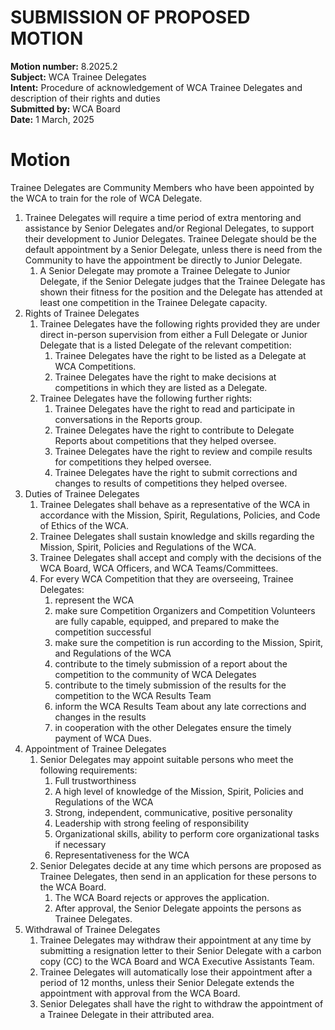 # SUBMISSION OF PROPOSED MOTION

**Motion number:** 8.2025.2  
**Subject:** WCA Trainee Delegates  
**Intent:** Procedure of acknowledgement of WCA Trainee Delegates and description of their rights and duties  
**Submitted by:** WCA Board  
**Date:** 1 March, 2025

# Motion

Trainee Delegates are Community Members who have been appointed by the WCA to train for the role of WCA Delegate.

1. Trainee Delegates will require a time period of extra mentoring and assistance by Senior Delegates and/or Regional Delegates, to support their development to Junior Delegates. Trainee Delegate should be the default appointment by a Senior Delegate, unless there is need from the Community to have the appointment be directly to Junior Delegate.
   1. A Senior Delegate may promote a Trainee Delegate to Junior Delegate, if the Senior Delegate judges that the Trainee Delegate has shown their fitness for the position and the Delegate has attended at least one competition in the Trainee Delegate capacity.
2. Rights of Trainee Delegates
   1. Trainee Delegates have the following rights provided they are under direct in-person supervision from either a Full Delegate or Junior Delegate that is a listed Delegate of the relevant competition:
      1. Trainee Delegates have the right to be listed as a Delegate at WCA Competitions.
      2. Trainee Delegates have the right to make decisions at competitions in which they are listed as a Delegate.
   2. Trainee Delegates have the following further rights:
      1. Trainee Delegates have the right to read and participate in conversations in the Reports group.
      2. Trainee Delegates have the right to contribute to Delegate Reports about competitions that they helped oversee.
      3. Trainee Delegates have the right to review and compile results for competitions they helped oversee.
      4. Trainee Delegates have the right to submit corrections and changes to results of competitions they helped oversee.
3. Duties of Trainee Delegates
   1. Trainee Delegates shall behave as a representative of the WCA in accordance with the Mission, Spirit, Regulations, Policies, and Code of Ethics of the WCA.
   2. Trainee Delegates shall sustain knowledge and skills regarding the Mission, Spirit, Policies and Regulations of the WCA.
   3. Trainee Delegates shall accept and comply with the decisions of the WCA Board, WCA Officers, and WCA Teams/Committees.
   4. For every WCA Competition that they are overseeing, Trainee Delegates:
      1. represent the WCA
      2. make sure Competition Organizers and Competition Volunteers are fully capable, equipped, and prepared to make the competition successful
      3. make sure the competition is run according to the Mission, Spirit, and Regulations of the WCA
      4. contribute to the timely submission of a report about the competition to the community of WCA Delegates
      5. contribute to the timely submission of the results for the competition to the WCA Results Team
      6. inform the WCA Results Team about any late corrections and changes in the results
      7. in cooperation with the other Delegates ensure the timely payment of WCA Dues.
4. Appointment of Trainee Delegates
   1. Senior Delegates may appoint suitable persons who meet the following requirements:
      1. Full trustworthiness
      2. A high level of knowledge of the Mission, Spirit, Policies and Regulations of the WCA
      3. Strong, independent, communicative, positive personality
      4. Leadership with strong feeling of responsibility
      5. Organizational skills, ability to perform core organizational tasks if necessary
      6. Representativeness for the WCA
   2. Senior Delegates decide at any time which persons are proposed as Trainee Delegates, then send in an application for these persons to the WCA Board.
      1. The WCA Board rejects or approves the application.
      2. After approval, the Senior Delegate appoints the persons as Trainee Delegates.
5. Withdrawal of Trainee Delegates
   1. Trainee Delegates may withdraw their appointment at any time by submitting a resignation letter to their Senior Delegate with a carbon copy (CC) to the WCA Board and WCA Executive Assistants Team.
   2. Trainee Delegates will automatically lose their appointment after a period of 12 months, unless their Senior Delegate extends the appointment with approval from the WCA Board.
   3. Senior Delegates shall have the right to withdraw the appointment of a Trainee Delegate in their attributed area.
